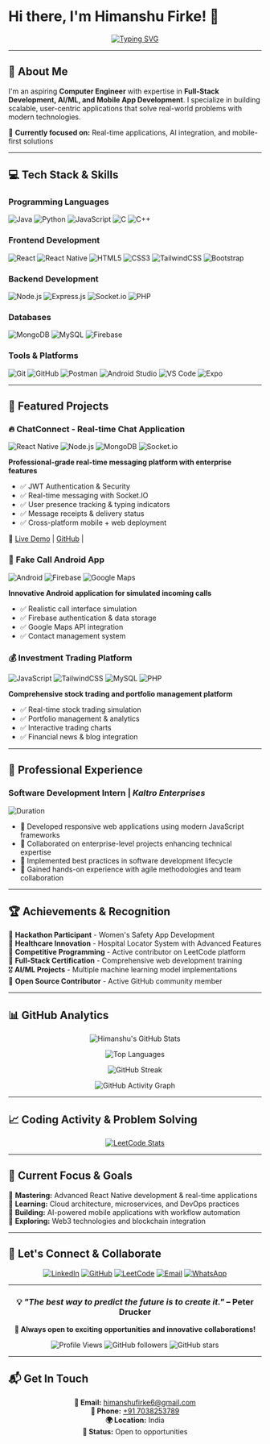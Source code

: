 # Hi there, I'm **Himanshu Firke!** 👋

<div align="center">
  
[![Typing SVG](https://readme-typing-svg.herokuapp.com?font=Fira+Code&weight=500&size=28&pause=1000&color=36BCF7&center=true&vCenter=true&width=600&lines=Full+Stack+Developer;AI+%26+ML+Enthusiast;Problem+Solver;Mobile+App+Developer)](https://git.io/typing-svg)

</div>

---

## 🚀 About Me

I'm an aspiring **Computer Engineer** with expertise in **Full-Stack Development, AI/ML, and Mobile App Development**. I specialize in building scalable, user-centric applications that solve real-world problems with modern technologies.

🎯 **Currently focused on:** Real-time applications, AI integration, and mobile-first solutions

---

## 💻 Tech Stack & Skills

### **Programming Languages**
![Java](https://img.shields.io/badge/Java-ED8B00?style=for-the-badge&logo=openjdk&logoColor=white)
![Python](https://img.shields.io/badge/Python-3776AB?style=for-the-badge&logo=python&logoColor=white)
![JavaScript](https://img.shields.io/badge/JavaScript-F7DF1E?style=for-the-badge&logo=javascript&logoColor=black)
![C](https://img.shields.io/badge/C-00599C?style=for-the-badge&logo=c&logoColor=white)
![C++](https://img.shields.io/badge/C++-00599C?style=for-the-badge&logo=cplusplus&logoColor=white)

### **Frontend Development**
![React](https://img.shields.io/badge/React-20232A?style=for-the-badge&logo=react&logoColor=61DAFB)
![React Native](https://img.shields.io/badge/React_Native-20232A?style=for-the-badge&logo=react&logoColor=61DAFB)
![HTML5](https://img.shields.io/badge/HTML5-E34F26?style=for-the-badge&logo=html5&logoColor=white)
![CSS3](https://img.shields.io/badge/CSS3-1572B6?style=for-the-badge&logo=css3&logoColor=white)
![TailwindCSS](https://img.shields.io/badge/Tailwind_CSS-38B2AC?style=for-the-badge&logo=tailwind-css&logoColor=white)
![Bootstrap](https://img.shields.io/badge/Bootstrap-563D7C?style=for-the-badge&logo=bootstrap&logoColor=white)

### **Backend Development**
![Node.js](https://img.shields.io/badge/Node.js-43853D?style=for-the-badge&logo=node.js&logoColor=white)
![Express.js](https://img.shields.io/badge/Express.js-404D59?style=for-the-badge&logo=express&logoColor=white)
![Socket.io](https://img.shields.io/badge/Socket.io-black?style=for-the-badge&logo=socket.io&badgeColor=010101)
![PHP](https://img.shields.io/badge/PHP-777BB4?style=for-the-badge&logo=php&logoColor=white)

### **Databases**
![MongoDB](https://img.shields.io/badge/MongoDB-4EA94B?style=for-the-badge&logo=mongodb&logoColor=white)
![MySQL](https://img.shields.io/badge/MySQL-00000F?style=for-the-badge&logo=mysql&logoColor=white)
![Firebase](https://img.shields.io/badge/Firebase-039BE5?style=for-the-badge&logo=firebase&logoColor=white)

### **Tools & Platforms**
![Git](https://img.shields.io/badge/Git-F05032?style=for-the-badge&logo=git&logoColor=white)
![GitHub](https://img.shields.io/badge/GitHub-100000?style=for-the-badge&logo=github&logoColor=white)
![Postman](https://img.shields.io/badge/Postman-FF6C37?style=for-the-badge&logo=postman&logoColor=white)
![Android Studio](https://img.shields.io/badge/Android_Studio-3DDC84?style=for-the-badge&logo=android-studio&logoColor=white)
![VS Code](https://img.shields.io/badge/VS_Code-0078D4?style=for-the-badge&logo=visual%20studio%20code&logoColor=white)
![Expo](https://img.shields.io/badge/Expo-1C1E24?style=for-the-badge&logo=expo&logoColor=white)

---

## 🌟 Featured Projects

### 🔥 **ChatConnect** - Real-time Chat Application
![React Native](https://img.shields.io/badge/React_Native-20232A?style=flat-square&logo=react&logoColor=61DAFB)
![Node.js](https://img.shields.io/badge/Node.js-43853D?style=flat-square&logo=node.js&logoColor=white)
![MongoDB](https://img.shields.io/badge/MongoDB-4EA94B?style=flat-square&logo=mongodb&logoColor=white)
![Socket.io](https://img.shields.io/badge/Socket.io-black?style=flat-square&logo=socket.io&badgeColor=010101)

**Professional-grade real-time messaging platform with enterprise features**
- ✅ JWT Authentication & Security
- ✅ Real-time messaging with Socket.IO
- ✅ User presence tracking & typing indicators
- ✅ Message receipts & delivery status
- ✅ Cross-platform mobile + web deployment

🔗 [Live Demo](https://chatconnnect.netlify.app/) | [GitHub](https://github.com/himanshu-firke/chatconnect-app) | 

### 📱 **Fake Call Android App**
![Android](https://img.shields.io/badge/Android-3DDC84?style=flat-square&logo=android&logoColor=white)
![Firebase](https://img.shields.io/badge/Firebase-039BE5?style=flat-square&logo=firebase&logoColor=white)
![Google Maps](https://img.shields.io/badge/Google_Maps-4285F4?style=flat-square&logo=google-maps&logoColor=white)

**Innovative Android application for simulated incoming calls**
- ✅ Realistic call interface simulation
- ✅ Firebase authentication & data storage
- ✅ Google Maps API integration
- ✅ Contact management system

### 💰 **Investment Trading Platform**
![JavaScript](https://img.shields.io/badge/JavaScript-F7DF1E?style=flat-square&logo=javascript&logoColor=black)
![TailwindCSS](https://img.shields.io/badge/Tailwind_CSS-38B2AC?style=flat-square&logo=tailwind-css&logoColor=white)
![MySQL](https://img.shields.io/badge/MySQL-00000F?style=flat-square&logo=mysql&logoColor=white)
![PHP](https://img.shields.io/badge/PHP-777BB4?style=flat-square&logo=php&logoColor=white)

**Comprehensive stock trading and portfolio management platform**
- ✅ Real-time stock trading simulation
- ✅ Portfolio management & analytics
- ✅ Interactive trading charts
- ✅ Financial news & blog integration



---

## 💼 Professional Experience

### **Software Development Intern** | *Kaltro Enterprises*
![Duration](https://img.shields.io/badge/Duration-Jan_2024_–_April_2024-blue?style=flat-square)

- 🔹 Developed responsive web applications using modern JavaScript frameworks
- 🔹 Collaborated on enterprise-level projects enhancing technical expertise
- 🔹 Implemented best practices in software development lifecycle
- 🔹 Gained hands-on experience with agile methodologies and team collaboration

---

## 🏆 Achievements & Recognition

🥇 **Hackathon Participant** - Women's Safety App Development  
🥈 **Healthcare Innovation** - Hospital Locator System with Advanced Features  
🥉 **Competitive Programming** - Active contributor on LeetCode platform  
📜 **Full-Stack Certification** - Comprehensive web development training  
🎖️ **AI/ML Projects** - Multiple machine learning model implementations  
🏅 **Open Source Contributor** - Active GitHub community member  

---

## 📊 GitHub Analytics

<div align="center">
  
![Himanshu's GitHub Stats](https://github-readme-stats.vercel.app/api?username=himanshu-firke&show_icons=true&theme=tokyonight&hide_border=true&count_private=true&include_all_commits=true)

![Top Languages](https://github-readme-stats.vercel.app/api/top-langs/?username=himanshu-firke&layout=compact&theme=tokyonight&hide_border=true&langs_count=8)

![GitHub Streak](https://github-readme-streak-stats.herokuapp.com/?user=himanshu-firke&theme=tokyonight&hide_border=true)

![GitHub Activity Graph](https://github-readme-activity-graph.vercel.app/graph?username=himanshu-firke&theme=tokyo-night&hide_border=true)

</div>

---

## 📈 Coding Activity & Problem Solving

<div align="center">
  
[![LeetCode Stats](https://leetcard.jacoblin.cool/Himanshu-Firke01?theme=dark&font=Nunito&ext=heatmap)](https://leetcode.com/u/Himanshu-Firke01/)

</div>

---

## 🎯 Current Focus & Goals

🔹 **Mastering:** Advanced React Native development & real-time applications  
🔹 **Learning:** Cloud architecture, microservices, and DevOps practices  
🔹 **Building:** AI-powered mobile applications with workflow automation  
🔹 **Exploring:** Web3 technologies and blockchain integration  

---

## 🤝 Let's Connect & Collaborate

<div align="center">

[![LinkedIn](https://img.shields.io/badge/LinkedIn-0077B5?style=for-the-badge&logo=linkedin&logoColor=white)](https://www.linkedin.com/in/himanshufirke/)
[![GitHub](https://img.shields.io/badge/GitHub-100000?style=for-the-badge&logo=github&logoColor=white)](https://github.com/himanshu-firke/)
[![LeetCode](https://img.shields.io/badge/LeetCode-FFA116?style=for-the-badge&logo=leetcode&logoColor=black)](https://leetcode.com/u/Himanshu-Firke01/)
[![Email](https://img.shields.io/badge/Email-D14836?style=for-the-badge&logo=gmail&logoColor=white)](mailto:himanshufirke6@gmail.com)
[![WhatsApp](https://img.shields.io/badge/WhatsApp-25D366?style=for-the-badge&logo=whatsapp&logoColor=white)](tel:+917038253789)

</div>

---

<div align="center">

### 💡 *"The best way to predict the future is to create it."* – Peter Drucker

**🚀 Always open to exciting opportunities and innovative collaborations!**

![Profile Views](https://komarev.com/ghpvc/?username=himanshu-firke&color=blueviolet&style=for-the-badge&label=Profile+Views)
![GitHub followers](https://img.shields.io/github/followers/himanshu-firke?style=for-the-badge&color=blue&labelColor=black)
![GitHub stars](https://img.shields.io/github/stars/himanshu-firke?style=for-the-badge&color=yellow&labelColor=black)

</div>

---

## 📬 Get In Touch

<div align="center">

**📧 Email:** [himanshufirke6@gmail.com](mailto:himanshufirke6@gmail.com)  
**📱 Phone:** [+91 7038253789](tel:+917038253789)  
**🌍 Location:** India  
**💼 Status:** Open to opportunities  

</div>
